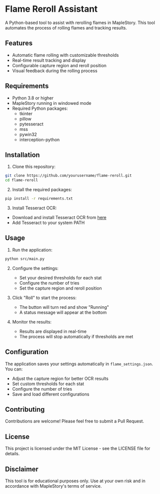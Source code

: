 # Flame Reroll Assistant

A Python-based tool to assist with rerolling flames in MapleStory. This tool automates the process of rolling flames and tracking results.

## Features

- Automatic flame rolling with customizable thresholds
- Real-time result tracking and display
- Configurable capture region and reroll position
- Visual feedback during the rolling process

## Requirements

- Python 3.8 or higher
- MapleStory running in windowed mode
- Required Python packages:
  - tkinter
  - pillow
  - pytesseract
  - mss
  - pywin32
  - interception-python

## Installation

1. Clone this repository:
```bash
git clone https://github.com/yourusername/flame-reroll.git
cd flame-reroll
```

2. Install the required packages:
```bash
pip install -r requirements.txt
```

3. Install Tesseract OCR:
- Download and install Tesseract OCR from [here](https://github.com/UB-Mannheim/tesseract/wiki)
- Add Tesseract to your system PATH

## Usage

1. Run the application:
```bash
python src/main.py
```

2. Configure the settings:
   - Set your desired thresholds for each stat
   - Configure the number of tries
   - Set the capture region and reroll position

3. Click "Roll" to start the process:
   - The button will turn red and show "Running"
   - A status message will appear at the bottom

4. Monitor the results:
   - Results are displayed in real-time
   - The process will stop automatically if thresholds are met

## Configuration

The application saves your settings automatically in `flame_settings.json`. You can:
- Adjust the capture region for better OCR results
- Set custom thresholds for each stat
- Configure the number of tries
- Save and load different configurations

## Contributing

Contributions are welcome! Please feel free to submit a Pull Request.

## License

This project is licensed under the MIT License - see the LICENSE file for details.

## Disclaimer

This tool is for educational purposes only. Use at your own risk and in accordance with MapleStory's terms of service. 
